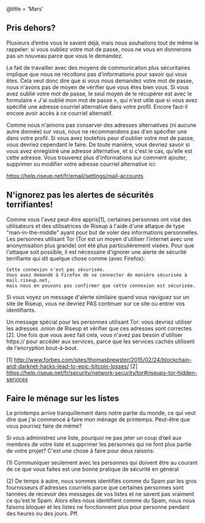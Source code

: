 @title = 'Mars'

Pris dehors?
------------------------------------------------

Plusieurs d’entre vous le savent déjà, mais nous souhaitons tout de même le rappeler: si vous oubliez votre mot de passe, nous ne vous en donnerons pas un nouveau parce que vous le demandez.

Le fait de travailler avec des moyens de communication plus sécuritaires implique que nous ne récoltons pas d'informations pour savoir qui vous êtes. Cela veut donc dire que si vous nous demandez votre mot de passe, nous n'avons pas de moyen de vérifier que vous êtes bien vous. Si vous avez oublié votre mot de passe, le seul moyen de le récupérer est avec le formulaire « J'ai oublié mon mot de passe », qui n'est utile que si vous avez spécifié une adresse courriel alternative dans votre profil. Encore faut-il encore avoir accès à ce courriel alternatif.

Comme nous n'aimons pas conserver des adresses alternatives (ni aucune autre donnée) sur vous, nous ne recommandons pas d'en spécifier une dans votre profil. Si vous avez toutefois peur d'oublier votre mot de passe, vous devriez cependant le faire. De toute manière, vous devriez savoir si vous avez enregistré une adresse alternative, et si c'est le cas, qu'elle est cette adresse. Vous trouverez plus d'informations sur comment ajouter, supprimer ou modifier votre adresse courriel alternative ici:

https://help.riseup.net/fr/email/settings/mail-accounts

N'ignorez pas les alertes de sécurités terrifiantes!
------------------------------------------------

Comme vous l'avez peut-être appris[1], certaines personnes ont visé des utilisateurs et des utilisatrices de Riseup à l'aide d'une attaque de type "man-in-the-middle" ayant pour but de voler des informations personnelles. Les personnes utilisant Tor (Tor est un moyen d'utiliser l'internet avec une anonymisation plus grande) ont été plus particulièrement visées. Pour que l'attaque soit possible, il est nécessaire d'ignorer une alerte de sécurité terrifiante qui dit quelque chose comme (avec Firefox):

    Cette connexion n'est pas sécurisée.
    Vous avez demandé à Firefox de se connecter de manière sécurisée à mail.riseup.net,
    mais nous en pouvons pas confirmer que cette connexion est sécurisée.

Si vous voyez un message d'alerte similaire quand vous naviguez sur un site de Riseup, vous ne devriez PAS continuer sur ce site ou entrer vos identifiants.

Un message spécial pour les personnes utilisant Tor: vous devriez utiliser les adresses .onion de Riseup et vérifier que ces adresses sont correctes [2]. Une fois que vous avez fait cela, vous n'avez pas besoin d'utiliser https:// pour accéder aux services, parce que les services cachés utilisent de l'encryption bout-à-bout.

[1] http://www.forbes.com/sites/thomasbrewster/2015/02/24/blockchain-and-darknet-hacks-lead-to-epic-bitcoin-losses/
[2] https://help.riseup.net/fr/security/network-security/tor#riseups-tor-hidden-services

Faire le ménage sur les listes
------------------------------------------------

Le printemps arrive tranquillement dans notre partie du monde, ce qui veut dire que j'ai commencé à faire mon ménage de printemps. Peut-être que vous pourriez faire de même?

Si vous administrez une liste, pourquoi ne pas jeter un coup d’œil aux membres de votre liste et supprimer les personnes qui ne font plus partie de votre projet? C'est une chose à faire pour deux raisons:

(1) Communiquer seulement avec les personnes qui doivent être au courant de ce que vous faites est une bonne pratique de sécurité en général

(2) De temps à autre, nous sommes identifiés comme du Spam par les gros fournisseurs d'adresses courriels parce que certaines personnes sont tannées de recevoir des messages de vos listes et ne savent pas vraiment ce qu'est le Spam. Alors elles nous identifient comme du Spam, nous nous faisons bloquer et les listes ne fonctionnent plus pour personne pendant des heures ou des jours. Pff.

